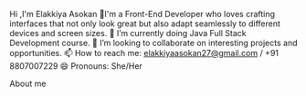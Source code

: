 Hi ,I'm Elakkiya Asokan
👀I'm a Front-End Developer who loves crafting interfaces that not only look great but also adapt seamlessly to different devices and screen sizes.
🌱 I’m currently doing Java Full Stack Development course.
💞️ I’m looking to collaborate on interesting projects and opportunities.
📫 How to reach me: elakkiyaasokan27@gmail.com / +91 8807007229
😄 Pronouns: She/Her

<!---Hi, I'm Elakkiua
- 👀 I'm a Front-End Developer who loves crafting interfaces that not only look great but also adapt seamlessly to different devices and screen sizes.
- 🌱 I’m currently doing Java Full Stack Development course.
- 💞️ I’m looking to collaborate on interesting projects and opportunities.
- 📫 How to reach me: elakkiyaasokan27@gmail.com / +91 8807007229
- 😄 Pronouns: She/Her--->

<!---
A-Elakkiya/A-Elakkiya is a ✨ special ✨ repository because its `README.md` (this file) appears on your GitHub profile.
You can click the Preview link to take a look at your changes.
--->


About me
